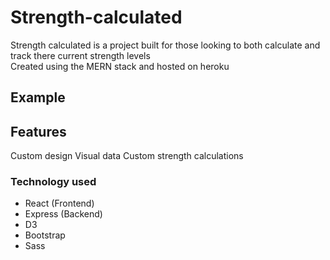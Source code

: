# Strength-calculated
Strength calculated is a project built for those looking to both calculate and track there current strength levels  
Created using the MERN stack and hosted on heroku  

## Example  

## Features  
Custom design
Visual data
Custom strength calculations

### Technology used  
 - React (Frontend)
 - Express (Backend)
 - D3
 - Bootstrap
 - Sass
 
